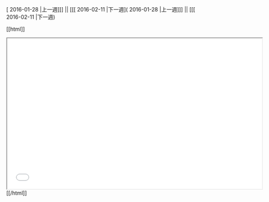 [ 2016-01-28 |上一週]]] || [[[ 2016-02-11 |下一週]( 2016-01-28 |上一週]]] || [[[ 2016-02-11 |下一週)



[[html]]
<iframe src='<http://pad.hackingthursday.org>  ?showControls=true&showChat=true&showLineNumbers=true&useMonospaceFont=false' width=675 height=400></iframe>
[[/html]]